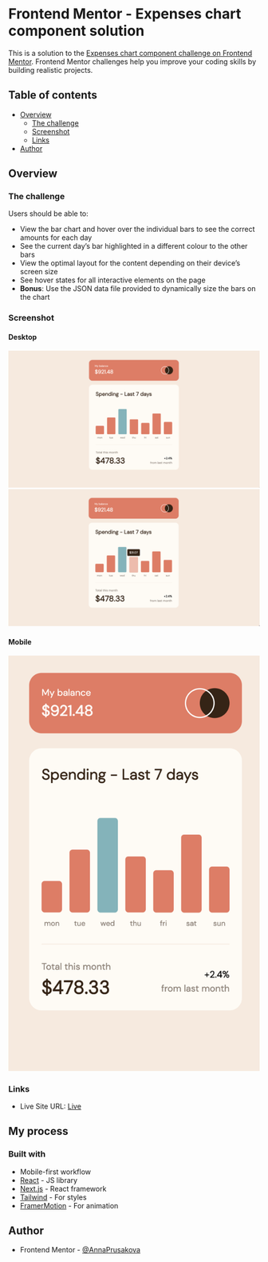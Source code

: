 # Frontend Mentor - Expenses chart component solution

This is a solution to the [Expenses chart component challenge on Frontend Mentor](https://www.frontendmentor.io/challenges/expenses-chart-component-e7yJBUdjwt). Frontend Mentor challenges help you improve your coding skills by building realistic projects. 

## Table of contents

- [Overview](#overview)
  - [The challenge](#the-challenge)
  - [Screenshot](#screenshot)
  - [Links](#links)
- [Author](#author)


## Overview

### The challenge

Users should be able to:

- View the bar chart and hover over the individual bars to see the correct amounts for each day
- See the current day’s bar highlighted in a different colour to the other bars
- View the optimal layout for the content depending on their device’s screen size
- See hover states for all interactive elements on the page
- **Bonus**: Use the JSON data file provided to dynamically size the bars on the chart

### Screenshot

#### Desktop

![Desktop](./public/desktop.png)
![DesktopActive](./public/desktop-active.png)

#### Mobile

![Mobile](./public/mobile.png)

### Links

- Live Site URL: [Live](https://expenses-chart-component-2qae3v7t0-annaprusakova.vercel.app/)

## My process

### Built with

- Mobile-first workflow
- [React](https://reactjs.org/) - JS library
- [Next.js](https://nextjs.org/) - React framework
- [Tailwind](https://tailwindcss.com/) - For styles
- [FramerMotion](https://www.framer.com/motion/) - For animation


## Author

- Frontend Mentor - [@AnnaPrusakova](https://www.frontendmentor.io/profile/AnnaPrusakova)
